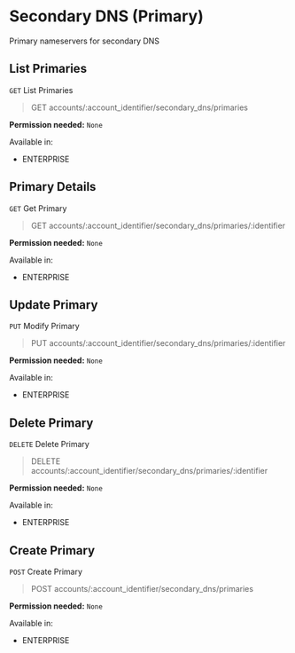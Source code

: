 # Secondary DNS (Primary)

Primary nameservers for secondary DNS

## List Primaries

`GET` List Primaries

> GET accounts/:account_identifier/secondary_dns/primaries

**Permission needed:** `None`

Available in:

* ENTERPRISE


## Primary Details

`GET` Get Primary

> GET accounts/:account_identifier/secondary_dns/primaries/:identifier

**Permission needed:** `None`

Available in:

* ENTERPRISE


## Update Primary

`PUT` Modify Primary

> PUT accounts/:account_identifier/secondary_dns/primaries/:identifier

**Permission needed:** `None`

Available in:

* ENTERPRISE


## Delete Primary

`DELETE` Delete Primary

> DELETE accounts/:account_identifier/secondary_dns/primaries/:identifier

**Permission needed:** `None`

Available in:

* ENTERPRISE


## Create Primary

`POST` Create Primary

> POST accounts/:account_identifier/secondary_dns/primaries

**Permission needed:** `None`

Available in:

* ENTERPRISE

